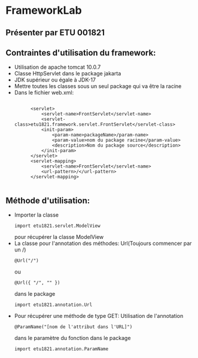 # FrameworkLab
## Présenter par ETU 001821
## Contraintes d'utilisation du framework:
<ul>
  <li>Utilisation de apache tomcat 10.0.7</li>
  <li>Classe HttpServlet dans le package jakarta</li>
  <li>JDK supérieur ou égale à JDK-17</li>
  <li>Mettre toutes les classes sous un seul package qui va être la racine</li>
  <li>Dans le fichier web.xml:
      <pre><code>
      &lt;servlet&gt;
          &lt;servlet-name&gt;FrontServlet&lt;/servlet-name&gt;
          &lt;servlet-class&gt;etu1821.framework.servlet.FrontServlet&lt;/servlet-class&gt;
          &lt;init-param&gt;
              &lt;param-name&gt;packageName&gt;/param-name&gt;
              &lt;param-value&gt;nom du package racine&lt;/param-value&gt;
              &lt;description&gt;Nom du package source&lt;/description&gt;
          &lt;/init-param&gt;
      &lt;/servlet&gt;
      &lt;servlet-mapping&gt;
          &lt;servlet-name&gt;FrontServlet&lt;/servlet-name&gt;
          &lt;url-pattern&gt;/&lt;/url-pattern&gt;
      &lt;/servlet-mapping&gt;
       </code></pre>
  </li>
</ul>
<h2> Méthode d'utilisation:</h2>
<ul>
  <li>Importer la classe <pre><code>import etu1821.servlet.ModelView</code></pre> pour récupérer la classe ModelView</li>
  <li>La classe pour l'annotation des méthodes: Url(Toujours commencer par un /)<pre><code>@Url("/")</code></pre> ou <pre><code>@Url({ "/", "" })</code></pre> dans le package <pre><code>import etu1821.annotation.Url</code></pre></li>
  <li>Pour récupérer une méthode de type GET: Utilisation de l'annotation <pre><code>@ParamName("[nom de l'attribut dans l'URL]")</code></pre> dans le paramètre du fonction  dans le package <pre><code>import etu1821.annotation.ParamName</code></pre></li>
</ul>
